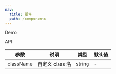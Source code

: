 ```yaml
---
nav:
  title: 组件
  path: /components
---
```


Demo

<code src="./demo/index.tsx"></code>

API

| 参数      | 说明            | 类型   | 默认值 |
| --------- | --------------- | ------ | ------ |
| className | 自定义 class 名 | string | -      |
